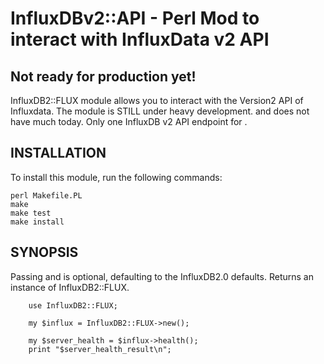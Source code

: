 # InfluxDBv2::API - Perl Mod to interact with InfluxData v2 API


## Not ready for production yet!

InfluxDB2::FLUX module allows you to interact with the Version2 API of Influxdata. The module is STILL
under heavy development. and does not have much today. Only one InfluxDB v2 API
endpoint for <health>.


## INSTALLATION

To install this module, run the following commands:

	perl Makefile.PL
	make
	make test
	make install

## SYNOPSIS

Passing <host> and <port> is optional, defaulting to the InfluxDB2.0 defaults. Returns
an instance of InfluxDB2::FLUX.

```
    use InfluxDB2::FLUX;

    my $influx = InfluxDB2::FLUX->new();

    my $server_health = $influx->health();
    print "$server_health_result\n";

```
